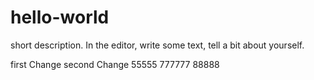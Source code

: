 # hello-world
 short description.
 In the editor, write some text, tell a bit about yourself.

 
 first Change
  second Change
  55555
  777777
  88888
